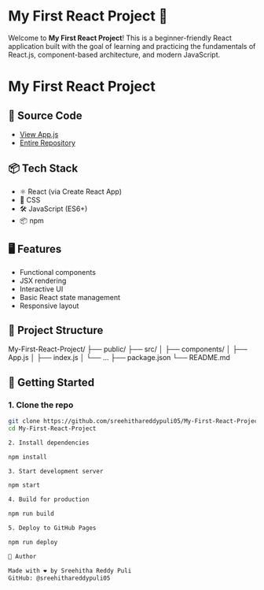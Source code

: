 # My First React Project 🚀

Welcome to **My First React Project**! This is a beginner-friendly React application built with the goal of learning and practicing the fundamentals of React.js, component-based architecture, and modern JavaScript.

# My First React Project


## 📄 Source Code

- [View App.js](https://github.com/sreehithareddypuli05/My-First-React-Project/blob/main/src/App.js)
- [Entire Repository](https://github.com/sreehithareddypuli05/My-First-React-Project)

## 📦 Tech Stack

- ⚛️ React (via Create React App)
- 💅 CSS
- 🛠️ JavaScript (ES6+)
- 📦 npm

## 🖥️ Features

- Functional components
- JSX rendering
- Interactive UI
- Basic React state management
- Responsive layout

## 📁 Project Structure

My-First-React-Project/
├── public/
├── src/
│ ├── components/
│ ├── App.js
│ ├── index.js
│ └── ...
├── package.json
└── README.md

## 🚀 Getting Started

### 1. Clone the repo

```bash
git clone https://github.com/sreehithareddypuli05/My-First-React-Project.git
cd My-First-React-Project

2. Install dependencies

npm install

3. Start development server

npm start

4. Build for production

npm run build

5. Deploy to GitHub Pages

npm run deploy

🙌 Author

Made with ❤️ by Sreehitha Reddy Puli
GitHub: @sreehithareddypuli05
